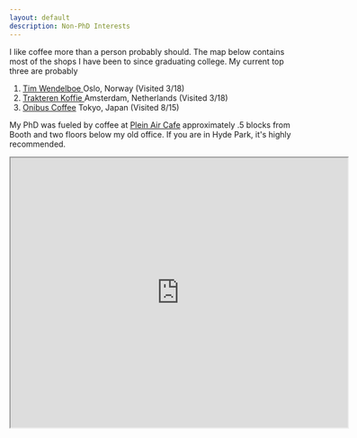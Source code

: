 ```yaml
---
layout: default
description: Non-PhD Interests
---
```


I like coffee more than a person probably should. The map below contains most of the shops I have been to since graduating college. My current top three are probably 
1.  <span class="fn">
      <a href="https://www.timwendelboe.no" target="_blank">Tim Wendelboe  </a> Oslo, Norway (Visited 3/18)
    </span>
2. <span class="fn">
      <a href="http://www.trakterenkoffie.nl/" target="_blank">Trakteren Koffie  </a> Amsterdam, Netherlands (Visited 3/18)
    </span>
3. <span class="fn">
      <a href="http://www.onibuscoffee.com/" target="_blank"> Onibus Coffee</a> Tokyo, Japan (Visited 8/15)
    </span>
    
My PhD was fueled by coffee at <span class="fn">
      <a href="http://www.pleinaircafe.co/" target="_blank"> Plein Air Cafe</a>
    </span> approximately .5 blocks from Booth and two floors below my old office. If you are in Hyde Park, it's highly recommended. 


<p align="center"><iframe src="https://www.google.com/maps/d/u/0/embed?mid=1Q3F7PwfN9W2hqTMrI-XIJBoLrVo" width="600" height="480"></iframe></p>

